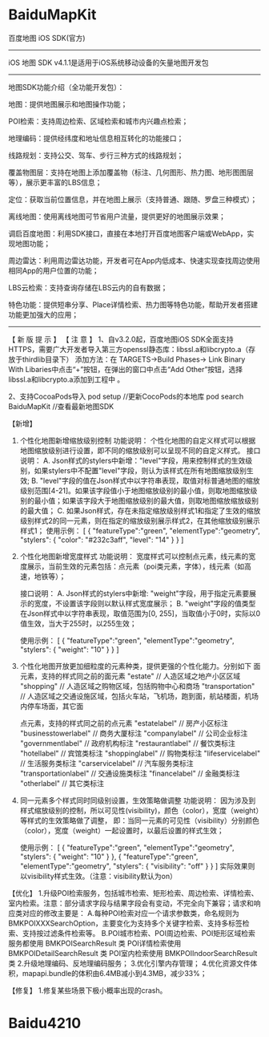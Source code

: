 # BaiduMapKit

百度地图 iOS SDK(官方)

--------------------------------------------------------------------------------------

iOS 地图 SDK v4.1.1是适用于iOS系统移动设备的矢量地图开发包

--------------------------------------------------------------------------------------

地图SDK功能介绍（全功能开发包）：

地图：提供地图展示和地图操作功能；

POI检索：支持周边检索、区域检索和城市内兴趣点检索；

地理编码：提供经纬度和地址信息相互转化的功能接口；

线路规划：支持公交、驾车、步行三种方式的线路规划；

覆盖物图层：支持在地图上添加覆盖物（标注、几何图形、热力图、地形图图层等），展示更丰富的LBS信息；

定位：获取当前位置信息，并在地图上展示（支持普通、跟随、罗盘三种模式）；

离线地图：使用离线地图可节省用户流量，提供更好的地图展示效果；

调启百度地图：利用SDK接口，直接在本地打开百度地图客户端或WebApp，实现地图功能；

周边雷达：利用周边雷达功能，开发者可在App内低成本、快速实现查找周边使用相同App的用户位置的功能；

LBS云检索：支持查询存储在LBS云内的自有数据；

特色功能：提供短串分享、Place详情检索、热力图等特色功能，帮助开发者搭建功能更加强大的应用；


--------------------------------------------------------------------------------------
 
 
 【 新 版 提 示 】
 【 注 意 】
 1、自v3.2.0起，百度地图iOS SDK全面支持HTTPS，需要广大开发者导入第三方openssl静态库：libssl.a和libcrypto.a（存放于thirdlib目录下）
 添加方法：在 TARGETS->Build Phases-> Link Binary With Libaries中点击“+”按钮，在弹出的窗口中点击“Add Other”按钮，选择libssl.a和libcrypto.a添加到工程中 。
 
 2、支持CocoaPods导入
 pod setup //更新CocoPods的本地库
 pod search BaiduMapKit  //查看最新地图SDK
 

【新增】
1. 个性化地图新增缩放级别控制
    功能说明：
        个性化地图的自定义样式可以根据地图缩放级别进行设置，即不同的缩放级别可以呈现不同的自定义样式。
    接口说明：
    A. Json样式的stylers中新增："level"字段，用来控制样式的生效级别，如果stylers中不配置"level"字段，则认为该样式在所有地图缩放级别生效;
    B. "level"字段的值在Json样式中以字符串表现，取值对标普通地图的缩放级别范围[4-21]。如果该字段值小于地图缩放级别的最小值，则取地图缩放级别的最小值；如果该字段大于地图缩放级别的最大值，则取地图缩放缩放级别的最大值；
    C. 如果Json样式，存在未指定缩放级别样式1和指定了生效的缩放级别样式2的同一元素，则在指定的缩放级别展示样式2，在其他缩放级别展示样式1；
    使用示例：
        [
				    {
                "featureType":"green",
                "elementType":"geometry",
                "stylers": {
                "color": "#232c3aff",
                "level": "14"
                }
            }
        ]
        
2. 个性化地图新增宽度样式
    功能说明：
	宽度样式可以控制点元素，线元素的宽度展示，当前生效的元素包括：点元素（poi类元素，字体），线元素（如高速，地铁等）；
			
    接口说明：
       A. Json样式的stylers中新增: "weight"字段，用于指定元素要展示的宽度，不设置该字段则以默认样式宽度展示；
       B. "weight"字段的值类型在Json样式中以字符串表现，取值范围为[0, 255]，当取值小于0时，实际以0值生效，当大于255时，以255生效；
       
    使用示例：
      [
         {
            "featureType":"green",
            "elementType":"geometry",
            "stylers": {
            "weight": "10"
            }
         }
      ]

3. 个性化地图开放更加细粒度的元素种类，提供更强的个性化能力。分别如下
   面元素，支持的样式同之前的面元素
       "estate"                         // 人造区域之地产小区区域
       "shopping"                       // 人造区域之购物区域，包括购物中心和商场
       "transportation"                 // 人造区域之交通设施区域，包括火车站，飞机场，跑到面，航站楼面，机场内停车场面，其它面
 
   点元素，支持的样式同之前的点元素
       "estatelabel"                    // 房产小区标注
       "businesstowerlabel"             // 商务大厦标注
       "companylabel"                   // 公司企业标注
       "governmentlabel"                // 政府机构标注
       "restaurantlabel"                // 餐饮类标注
       "hotellabel"                     // 宾馆类标注
       "shoppinglabel"                  // 购物类标注
       "lifeservicelabel"               // 生活服务类标注
       "carservicelabel"                // 汽车服务类标注
       "transportationlabel"            // 交通设施类标注
       "financelabel"                   // 金融类标注
       "otherlabel"                     // 其它类标注

4. 同一元素多个样式同时同级别设置，生效策略做调整
    功能说明：
       因为涉及到样式缩放级别的控制，所以可见性(visibility)，颜色（color），宽度（weight）等样式的生效策略做了调整，
       即：当同一元素的可见性（visibility）分别颜色（color），宽度（weight）一起设置时，以最后设置的样式生效；
       
    使用示例： 
      [ 
         {
            "featureType":"green",
            "elementType":"geometry",
            "stylers": {
                "weight": "10"
            }
         },
         {
            "featureType":"green",
            "elementType":"geometry",
            "stylers": {
                 "visibility": "off"
            }
         }
      ] 
   实际效果则以visibility样式生效。（注意：visibility默认为on）
 
【优化】
 1.升级POI检索服务，包括城市检索、矩形检索、周边检索、详情检索、室内检索。注意：部分请求字段与结果字段会有变动，不完全向下兼容；请求和响应类对应的修改主要是：
    A.每种POI检索对应一个请求参数类，命名规则为 BMKPOIXXXSearchOption，主要变化为支持多个关键字检索、支持多标签检索、支持按过滤条件检索等。
    B.POI城市检索、POI周边检索、POI矩形区域检索服务都使用 BMKPOISearchResult 类
      POI详情检索使用 BMKPOIDetailSearchResult 类
      POI室内检索使用 BMKPOIIndoorSearchResult 类
 2.升级地理编码、反地理编码服务；
 3.优化引擎内存管理；
 4.优化资源文件体积，mapapi.bundle的体积由6.4MB减小到4.3MB，减少33%；
 
【修复】
 1.修复某些场景下极小概率出现的crash。


# Baidu4210
